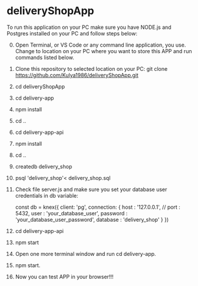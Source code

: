 # deliveryShopApp

To run this application on your PC make sure  you have NODE.js and Postgres installed on your PC and follow steps below:

0. Open Terminal, or VS Code or any command line application, you use. Change to location on your PC where you want to store this APP and run commands listed below.

1. Clone this repository to selected location on your PC:
    git clone https://github.com/Kulya1986/deliveryShopApp.git

2. cd deliveryShopApp

3. cd delivery-app

4. npm install 

5. cd ..

6. cd delivery-app-api

7. npm install

8. cd ..

8. createdb delivery_shop

9. psql 'delivery_shop'< delivery_shop.sql

10. Check file server.js and make sure you set your database user credentials in db variable:

    const db = knex({
    client: 'pg',
    connection: {
        host : '127.0.0.1',
        // port : 5432,
        user : 'your_database_user',
        password : 'your_database_user_password',
        database : 'delivery_shop'
  }
})

11. cd delivery-app-api 
12. npm start
13. Open one more terminal window and run cd delivery-app.
14. npm start.
15. Now you can test APP in your browser!!!